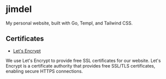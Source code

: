 # jimdel

My personal website, built with Go, Templ, and Tailwind CSS.

## Certificates

- [Let's Encrypt](https://letsencrypt.org/)

We use Let's Encrypt to provide free SSL certificates for our website. Let's Encrypt is a certificate authority that provides free SSL/TLS certificates, enabling secure HTTPS connections.